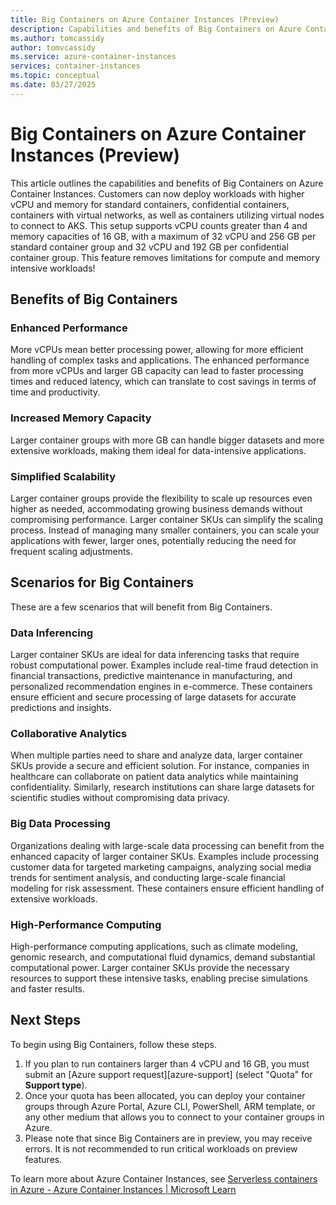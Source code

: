 ```yaml
---
title: Big Containers on Azure Container Instances (Preview)
description: Capabilities and benefits of Big Containers on Azure Container Instances.
ms.author: tomcassidy
author: tomvcassidy
ms.service: azure-container-instances
services: container-instances
ms.topic: conceptual
ms.date: 03/27/2025
---
```

# Big Containers on Azure Container Instances (Preview)
This article outlines the capabilities and benefits of Big Containers on Azure Container Instances. Customers can now deploy workloads with higher vCPU and memory for standard containers, confidential containers, containers with virtual networks, as well as containers utilizing virtual nodes to connect to AKS. This setup supports vCPU counts greater than 4 and memory capacities of 16 GB, with a maximum of 32 vCPU and 256 GB per standard container group and 32 vCPU and 192 GB per confidential container group. This feature removes limitations for compute and memory intensive workloads!   

## Benefits of Big Containers  

### Enhanced Performance  

More vCPUs mean better processing power, allowing for more efficient handling of complex tasks and applications. The enhanced performance from more vCPUs and larger GB capacity can lead to faster processing times and reduced latency, which can translate to cost savings in terms of time and productivity.  

### Increased Memory Capacity  

Larger container groups with more GB can handle bigger datasets and more extensive workloads, making them ideal for data-intensive applications.  

### Simplified Scalability  

Larger container groups provide the flexibility to scale up resources even higher as needed, accommodating growing business demands without compromising performance. Larger container SKUs can simplify the scaling process. Instead of managing many smaller containers, you can scale your applications with fewer, larger ones, potentially reducing the need for frequent scaling adjustments.  

## Scenarios for Big Containers  

These are a few scenarios that will benefit from Big Containers.   

### Data Inferencing  

Larger container SKUs are ideal for data inferencing tasks that require robust computational power. Examples include real-time fraud detection in financial transactions, predictive maintenance in manufacturing, and personalized recommendation engines in e-commerce. These containers ensure efficient and secure processing of large datasets for accurate predictions and insights.  

### Collaborative Analytics  

When multiple parties need to share and analyze data, larger container SKUs provide a secure and efficient solution. For instance, companies in healthcare can collaborate on patient data analytics while maintaining confidentiality. Similarly, research institutions can share large datasets for scientific studies without compromising data privacy.  

### Big Data Processing  

Organizations dealing with large-scale data processing can benefit from the enhanced capacity of larger container SKUs. Examples include processing customer data for targeted marketing campaigns, analyzing social media trends for sentiment analysis, and conducting large-scale financial modeling for risk assessment. These containers ensure efficient handling of extensive workloads.  

### High-Performance Computing  

High-performance computing applications, such as climate modeling, genomic research, and computational fluid dynamics, demand substantial computational power. Larger container SKUs provide the necessary resources to support these intensive tasks, enabling precise simulations and faster results.  

## Next Steps

To begin using Big Containers, follow these steps. 

1. If you plan to run containers larger than 4 vCPU and 16 GB, you must submit an [Azure support request][azure-support] (select "Quota" for **Support type**). 
2. Once your quota has been allocated, you can deploy your container groups through Azure Portal, Azure CLI, PowerShell, ARM template, or any other medium that allows you to connect to your container groups in Azure. 
3. Please note that since Big Containers are in preview, you may receive errors. It is not recommended to run critical workloads on preview features. 

To learn more about Azure Container Instances, see [Serverless containers in Azure - Azure Container Instances | Microsoft Learn](./.container-instances-overview.md)
